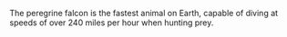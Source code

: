 The peregrine falcon is the fastest animal on Earth, capable of diving at speeds of over 240 miles per hour when hunting prey.
